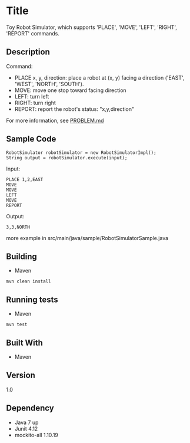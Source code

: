 # Title

Toy Robot Simulator, which supports 'PLACE', 'MOVE', 'LEFT', 'RIGHT', 'REPORT' commands.  

## Description
Command:
 - PLACE x, y, direction: place a robot at (x, y) facing a direction ('EAST', 'WEST', 'NORTH', 
'SOUTH').   
 - MOVE: move one stop toward facing direction
 - LEFT: turn left
 - RIGHT: turn right 
 - REPORT: report the robot's status: "x,y,direction"

For more information, see [PROBLEM.md](PROBLEM.md)

## Sample Code

    RobotSimulator robotSimulator = new RobotSimulatorImpl();
    String output = robotSimulator.execute(input);

Input:
    
    PLACE 1,2,EAST
    MOVE
    MOVE
    LEFT
    MOVE
    REPORT

Output:

    3,3,NORTH


more example in src/main/java/sample/RobotSimulatorSample.java
    
## Building

* Maven

```
mvn clean install
```

## Running tests

* Maven

```
mvn test
```

## Built With

* Maven

## Version
1.0

## Dependency

- Java 7 up 
- Junit 4.12
- mockito-all 1.10.19 
